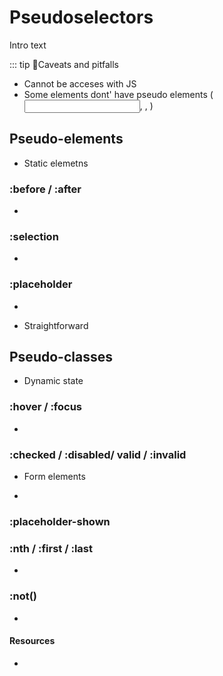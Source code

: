 # Pseudoselectors

Intro text

::: tip 🤔Caveats and pitfalls
- Cannot be acceses with JS
- Some elements dont' have pseudo elements (<input>, <canvas>, <img>)
## Pseudo-elements

- Static elemetns

### :before / :after

- 

### :selection

- 

### :placeholder

- 

- Straightforward

## Pseudo-classes

- Dynamic state

### :hover / :focus

- 

### :checked / :disabled/ valid / :invalid

- Form elements

- 

### :placeholder-shown

### :nth / :first / :last

- 

### :not()

- 

#### Resources

- []()

